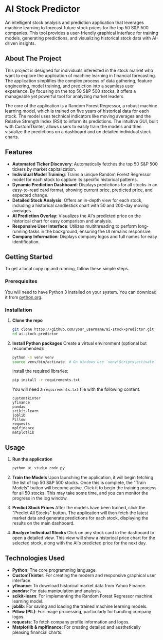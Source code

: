 # AI Stock Predictor

An intelligent stock analysis and prediction application that leverages machine learning to forecast future stock prices for the top 50 S&P 500 companies. This tool provides a user-friendly graphical interface for training models, generating predictions, and visualizing historical stock data with AI-driven insights.

## About The Project

This project is designed for individuals interested in the stock market who want to explore the application of machine learning in financial forecasting. The application simplifies the complex process of data gathering, feature engineering, model training, and prediction into a seamless user experience. By focusing on the top 50 S&P 500 stocks, it offers a manageable yet powerful tool for analyzing market leaders.

The core of the application is a Random Forest Regressor, a robust machine learning model, which is trained on five years of historical data for each stock. The model uses technical indicators like moving averages and the Relative Strength Index (RSI) to inform its predictions. The intuitive GUI, built with CustomTkinter, allows users to easily train the models and then visualize the predictions on a dashboard and on detailed individual stock charts.

## Features

*   **Automated Ticker Discovery**: Automatically fetches the top 50 S&P 500 tickers by market capitalization.
*   **Individual Model Training**: Trains a unique Random Forest Regressor model for each stock to capture its specific historical patterns.
*   **Dynamic Prediction Dashboard**: Displays predictions for all stocks in an easy-to-read card format, showing current price, predicted price, and expected change.
*   **Detailed Stock Analysis**: Offers an in-depth view for each stock, including a historical candlestick chart with 50 and 200-day moving averages.
*   **AI Prediction Overlay**: Visualizes the AI's predicted price on the historical chart for easy comparison and analysis.
*   **Responsive User Interface**: Utilizes multithreading to perform long-running tasks in the background, ensuring the UI remains responsive.
*   **Company Information**: Displays company logos and full names for easy identification.

## Getting Started

To get a local copy up and running, follow these simple steps.

### Prerequisites

You will need to have Python 3 installed on your system. You can download it from [python.org](https://www.python.org/downloads/).

### Installation

1.  **Clone the repo**
    ```sh
    git clone https://github.com/your_username/ai-stock-predictor.git
    cd ai-stock-predictor
    ```
2.  **Install Python packages**
    Create a virtual environment (optional but recommended):
    ```sh
    python -m venv venv
    source venv/bin/activate  # On Windows use `venv\Scripts\activate`
    ```
    Install the required libraries:
    ```sh
    pip install -r requirements.txt
    ```
    You will need a `requirements.txt` file with the following content:
    ```
    customtkinter
    yfinance
    pandas
    scikit-learn
    joblib
    Pillow
    requests
    mplfinance
    matplotlib
    ```

## Usage

1.  **Run the application**
    ```sh
    python ai_studio_code.py
    ```
2.  **Train the Models**
    Upon launching the application, it will begin fetching the list of top 50 S&P 500 stocks. Once this is complete, the "Train Models" button will become active. Click it to begin the training process for all 50 stocks. This may take some time, and you can monitor the progress in the log window.

3.  **Predict Stock Prices**
    After the models have been trained, click the "Predict All Stocks" button. The application will then fetch the latest market data and generate predictions for each stock, displaying the results on the main dashboard.

4.  **Analyze Individual Stocks**
    Click on any stock card in the dashboard to open a detailed view. This view will show a historical price chart for the selected stock, along with the AI's predicted price for the next day.

## Technologies Used

*   **Python**: The core programming language.
*   **CustomTkinter**: For creating the modern and responsive graphical user interface.
*   **yfinance**: To download historical market data from Yahoo Finance.
*   **pandas**: For data manipulation and analysis.
*   **scikit-learn**: For implementing the Random Forest Regressor machine learning model.
*   **joblib**: For saving and loading the trained machine learning models.
*   **Pillow (PIL)**: For image processing, particularly for handling company logos.
*   **requests**: To fetch company profile information and logos.
*   **Matplotlib & mplfinance**: For creating detailed and aesthetically pleasing financial charts.
